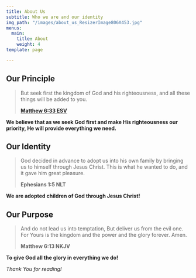 ```yaml
---
title: About Us
subtitle: Who we are and our identity
img_path: "/images/about_us_ResizerImage806X453.jpg"
menus:
  main:
    title: About
    weight: 4
template: page

---
```

## Our Principle

> But seek first the kingdom of God and his righteousness, and all these things will be added to you.
>
> [**Matthew 6:33 ESV**](https://dailydevotion.app/tabs/bible/ENGESVN2ET/Matt/6)

**We believe that as we seek God first and make His righteousness our priority, He will provide everything we need.**

## Our Identity

> God decided in advance to adopt us into his own family by bringing us to himself through Jesus Christ. This is what he wanted to do, and it gave him great pleasure.
>
> **Ephesians 1:5 NLT**

**We are adopted children of God through Jesus Christ!**

## Our Purpose

> And do not lead us into temptation, But deliver us from the evil one. For Yours is the kingdom and the power and the glory forever. Amen.
>
> **Matthew 6:13 NKJV**

**To give God all the glory in everything we do!**

_Thank You for reading!_